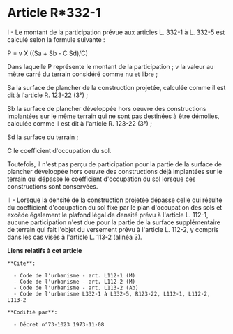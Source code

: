 # Article R*332-1

I - Le montant de la participation prévue aux articles L. 332-1 à L. 332-5 est calculé selon la formule suivante :

P = v X ((Sa + Sb - C Sd)/C)

Dans laquelle P représente le montant de la participation ; v la valeur au mètre carré du terrain considéré comme nu et
libre ;

Sa la surface de plancher de la construction projetée, calculée comme il est dit à l'article R. 123-22 (3°) ;

Sb la surface de plancher développée hors oeuvre des constructions implantées sur le même terrain qui ne sont pas destinées à
être démolies, calculée comme il est dit à l'article R. 123-22 (3°) ;

Sd la surface du terrain ;

C le coefficient d'occupation du sol.

Toutefois, il n'est pas perçu de participation pour la partie de la surface de plancher développée hors oeuvre des
constructions déjà implantées sur le terrain qui dépasse le coefficient d'occupation du sol lorsque ces constructions sont
conservées.

II - Lorsque la densité de la construction projetée dépasse celle qui résulte du coefficient d'occupation du sol fixé par le
plan d'occupation des sols et excède également le plafond légal de densité prévu à l'article L. 112-1, aucune participation
n'est due pour la partie de la surface supplémentaire de terrain qui fait l'objet du versement prévu à l'article L. 112-2, y
compris dans les cas visés à l'article L. 113-2 (alinéa 3).

**Liens relatifs à cet article**

	**Cite**:

	  - Code de l'urbanisme - art. L112-1 (M)
	  - Code de l'urbanisme - art. L112-2 (M)
	  - Code de l'urbanisme - art. L113-2 (Ab)
	  - Code de l'urbanisme L332-1 à L332-5, R123-22, L112-1, L112-2, L113-2

	**Codifié par**:

	  - Décret n°73-1023 1973-11-08
